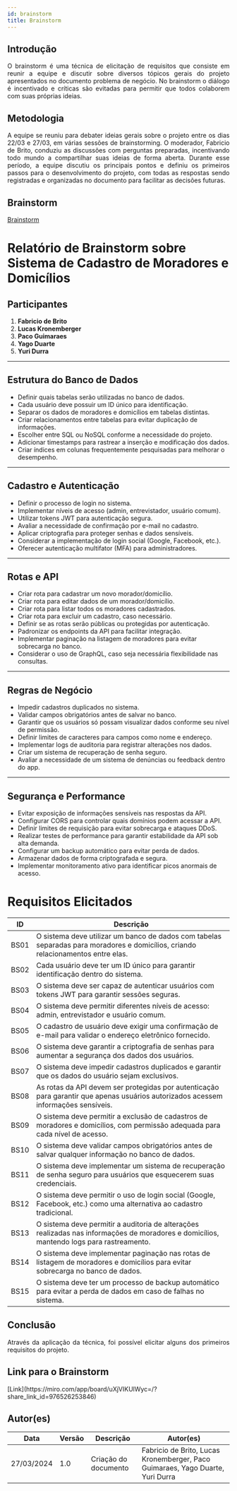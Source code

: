 ```yaml
---
id: brainstorm
title: Brainstorm
---
```

 
## Introdução
<p align = "justify">
O brainstorm é uma técnica de elicitação de requisitos que consiste em reunir a equipe e discutir sobre diversos tópicos gerais do projeto apresentados no documento problema de negócio. No brainstorm o diálogo é incentivado e críticas são evitadas para permitir que todos colaborem com suas próprias ideias.
</p>
 
## Metodologia
<p align = "justify">
A equipe se reuniu para debater ideias gerais sobre o projeto entre os dias 22/03 e 27/03, em várias sessões de brainstorming. O moderador, Fabricio de Brito, conduziu as discussões com perguntas preparadas, incentivando todo mundo a compartilhar suas ideias de forma aberta. Durante esse período, a equipe discutiu os principais pontos e definiu os primeiros passos para o desenvolvimento do projeto, com todas as respostas sendo registradas e organizadas no documento para facilitar as decisões futuras.
</p>
 
## Brainstorm
 
 [Brainstorm](../base/Brainstorm.jpg)
 
# Relatório de Brainstorm sobre Sistema de Cadastro de Moradores e Domicílios

## Participantes

1. **Fabricio de Brito**
2. **Lucas Kronemberger**
3. **Paco Guimaraes**
4. **Yago Duarte**
5. **Yuri Durra**

---

## Estrutura do Banco de Dados
- Definir quais tabelas serão utilizadas no banco de dados.
- Cada usuário deve possuir um ID único para identificação.
- Separar os dados de moradores e domicílios em tabelas distintas.
- Criar relacionamentos entre tabelas para evitar duplicação de informações.
- Escolher entre SQL ou NoSQL conforme a necessidade do projeto.
- Adicionar timestamps para rastrear a inserção e modificação dos dados.
- Criar índices em colunas frequentemente pesquisadas para melhorar o desempenho.

---

## Cadastro e Autenticação
- Definir o processo de login no sistema.
- Implementar níveis de acesso (admin, entrevistador, usuário comum).
- Utilizar tokens JWT para autenticação segura.
- Avaliar a necessidade de confirmação por e-mail no cadastro.
- Aplicar criptografia para proteger senhas e dados sensíveis.
- Considerar a implementação de login social (Google, Facebook, etc.).
- Oferecer autenticação multifator (MFA) para administradores.

---

## Rotas e API
- Criar rota para cadastrar um novo morador/domicílio.
- Criar rota para editar dados de um morador/domicílio.
- Criar rota para listar todos os moradores cadastrados.
- Criar rota para excluir um cadastro, caso necessário.
- Definir se as rotas serão públicas ou protegidas por autenticação.
- Padronizar os endpoints da API para facilitar integração.
- Implementar paginação na listagem de moradores para evitar sobrecarga no banco.
- Considerar o uso de GraphQL, caso seja necessária flexibilidade nas consultas.

---

## Regras de Negócio
- Impedir cadastros duplicados no sistema.
- Validar campos obrigatórios antes de salvar no banco.
- Garantir que os usuários só possam visualizar dados conforme seu nível de permissão.
- Definir limites de caracteres para campos como nome e endereço.
- Implementar logs de auditoria para registrar alterações nos dados.
- Criar um sistema de recuperação de senha seguro.
- Avaliar a necessidade de um sistema de denúncias ou feedback dentro do app.

---

## Segurança e Performance
- Evitar exposição de informações sensíveis nas respostas da API.
- Configurar CORS para controlar quais domínios podem acessar a API.
- Definir limites de requisição para evitar sobrecarga e ataques DDoS.
- Realizar testes de performance para garantir estabilidade da API sob alta demanda.
- Configurar um backup automático para evitar perda de dados.
- Armazenar dados de forma criptografada e segura.
- Implementar monitoramento ativo para identificar picos anormais de acesso.

 
# Requisitos Elicitados

| ID  | Descrição                                                                                                                                   |
|-----|---------------------------------------------------------------------------------------------------------------------------------------------|
| BS01 | O sistema deve utilizar um banco de dados com tabelas separadas para moradores e domicílios, criando relacionamentos entre elas.            |
| BS02 | Cada usuário deve ter um ID único para garantir identificação dentro do sistema.                                                            |
| BS03 | O sistema deve ser capaz de autenticar usuários com tokens JWT para garantir sessões seguras.                                                |
| BS04 | O sistema deve permitir diferentes níveis de acesso: admin, entrevistador e usuário comum.                                                  |
| BS05 | O cadastro de usuário deve exigir uma confirmação de e-mail para validar o endereço eletrônico fornecido.                                   |
| BS06 | O sistema deve garantir a criptografia de senhas para aumentar a segurança dos dados dos usuários.                                           |
| BS07 | O sistema deve impedir cadastros duplicados e garantir que os dados do usuário sejam exclusivos.                                             |
| BS08 | As rotas da API devem ser protegidas por autenticação para garantir que apenas usuários autorizados acessem informações sensíveis.         |
| BS09 | O sistema deve permitir a exclusão de cadastros de moradores e domicílios, com permissão adequada para cada nível de acesso.                |
| BS10 | O sistema deve validar campos obrigatórios antes de salvar qualquer informação no banco de dados.                                           |
| BS11 | O sistema deve implementar um sistema de recuperação de senha seguro para usuários que esquecerem suas credenciais.                          |
| BS12 | O sistema deve permitir o uso de login social (Google, Facebook, etc.) como uma alternativa ao cadastro tradicional.                        |
| BS13 | O sistema deve permitir a auditoria de alterações realizadas nas informações de moradores e domicílios, mantendo logs para rastreamento.      |
| BS14 | O sistema deve implementar paginação nas rotas de listagem de moradores e domicílios para evitar sobrecarga no banco de dados.                |
| BS15 | O sistema deve ter um processo de backup automático para evitar a perda de dados em caso de falhas no sistema.                               |

 
## Conclusão
<p align = "justify">
Através da aplicação da técnica, foi possível elicitar alguns dos primeiros requisitos do projeto.
</p>

## Link para o Brainstorm
<p align = "justify">
[Link](https://miro.com/app/board/uXjVIKUlWyc=/?share_link_id=976526253846)
<p>
 
## Autor(es)
| Data | Versão | Descrição | Autor(es) |
| -- | -- | -- | -- |
| 27/03/2024 | 1.0 | Criação do documento | Fabricio de Brito, Lucas Kronemberger, Paco Guimaraes, Yago Duarte, Yuri Durra |
